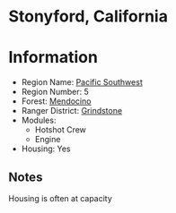 
Stonyford, California
=====================
  
# Information  
* Region Name: [Pacific Southwest]()  
* Region Number: 5  
* Forest: [Mendocino](http://www.fs.usda.gov/mendocino/)  
* Ranger District: [Grindstone]()  
* Modules:  
  - Hotshot Crew  
  - Engine  
* Housing: Yes  
  
## Notes

Housing is often at capacity